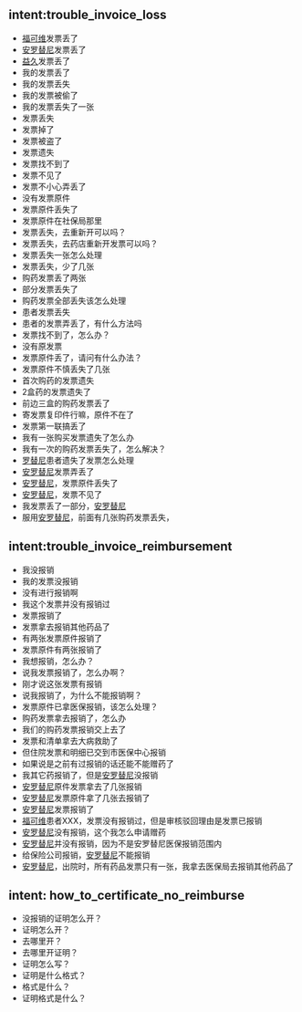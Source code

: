 ## intent:trouble_invoice_loss
- [福可维](apply_drug)发票丢了
- [安罗替尼](apply_drug)发票丢了
- [益久](apply_drug)发票丢了
- 我的发票丢了
- 我的发票丢失
- 我的发票被偷了
- 我的发票丢失了一张
- 发票丢失
- 发票掉了
- 发票被盗了
- 发票遗失
- 发票找不到了
- 发票不见了
- 发票不小心弄丢了
- 没有发票原件
- 发票原件丢失了
- 发票原件在社保局那里
- 发票丢失，去重新开可以吗？
- 发票丢失，去药店重新开发票可以吗？
- 发票丢失一张怎么处理
- 发票丢失，少了几张
- 购药发票丢了两张
- 部分发票丢失了
- 购药发票全部丢失该怎么处理
- 患者发票丢失
- 患者的发票弄丢了，有什么方法吗
- 发票找不到了，怎么办？
- 没有原发票
- 发票原件丢了，请问有什么办法？
- 发票原件不慎丢失了几张
- 首次购药的发票遗失
- 2盒药的发票遗失了
- 前边三盒的购药发票丢了
- 寄发票复印件行嘛，原件不在了
- 发票第一联搞丢了
- 我有一张购买发票遗失了怎么办
- 我有一次的购药发票丢失了，怎么解决？
- [罗替尼](apply_drug)患者遗失了发票怎么处理
- [安罗替尼](apply_drug)发票弄丢了
- [安罗替尼](apply_drug)，发票原件丢失了
- [安罗替尼](apply_drug)，发票不见了
- 我发票丢了一部分，[安罗替尼](apply_drug)
- 服用[安罗替尼](apply_drug)，前面有几张购药发票丢失，
<!-- - 前3次买药有购药发票照片，发票原件丢失，有复印件，后3次有发票原件，这种情况可以申请赠药吗？ -->
<!-- - 您好，我想咨询一下，发票丢失了一张，可以医生出具凭证么 -->
<!-- - 您好，购药发票丢失，但是有别的购药证明可以申请酬药么? -->
<!-- - 我的[安罗替尼](apply_drug:福可维)援助，发票遗失了两张，去药房补打了购药清单和让店长签字盖章了，怎么驳回了？ -->
<!-- - [安罗替尼](apply_drug:福可维)筹药，患者齐岩孝，因为院内开药，然后其中一张收据原件不见了，能开什么材料证明进行补充呢？ -->
<!-- - 您好，我这边有一张发票丢失了，药店不能够补开，但是药店能提供电脑中的发票截图 -->
<!-- - 你好，我要筹[安罗替尼](apply_drug:福可维)，资料已经递交，购药发票丢了，药店给我们开了个证明，我上传了，但是没通过，怎么办 -->
<!-- - 要是没有原发票，社保局盖章与原件相符可以么 -->
<!-- - 你好，发票原件有一张被医药公司遗失了，复印件行不行？ -->
<!-- - 患者的购药发票全部丢失该怎么处理 -->
<!-- - 现在情况是我们把三盒的[安罗替尼](apply_drug:福可维)发票弄丢了，只有那三盒的药品清单明细 -->
<!-- - 患者发票丢失，医院只能提供电子发票可以么？ -->
<!-- - 在患者这边自己的发票丢了，但是医院那边的底票他能找到，这个可以吗 -->
<!-- - 我这边有个患者，已经买了[安罗替尼](apply_drug:福可维)12盒了，现在要办援助，但是前边三盒的购药发票丢了，这种情况应该怎么办？ -->
<!-- - 她的一张发票原价丢了，她自己买了一盒让那一盒发票的原件补丢的那张可以吧 -->
<!-- - 是这样的 我们尾号XXX的发票第一联搞丢了😭 ，药房就把它们做账的第二联给我们了 -->
<!-- - 我刚才问了药店，原件第二联财务需要，看能不能第二联复印后盖章呢，原件已经弄丢了 -->
<!-- - 患者XXX，服用[安罗替尼](apply_drug:福可维)，前面有几张购药发票丢失，但是之前留有发票照片，您看这种情况怎么办？ -->
<!-- - 患者现在到赠药（援助）阶段，发票丢失一张怎么处理 -->

## intent:trouble_invoice_reimbursement
- 我没报销
- 我的发票没报销
- 没有进行报销啊
- 我这个发票并没有报销过
- 发票报销了
- 发票拿去报销其他药品了
- 有两张发票原件报销了
- 发票原件有两张报销了
- 我想报销，怎么办？
- 说我发票报销了，怎么办啊？
- 刚才说这张发票有报销
- 说我报销了，为什么不能报销啊？
- 发票原件已拿医保报销，该怎么处理？
- 购药发票拿去报销了，怎么办
- 我们的购药发票报销交上去了
- 发票和清单拿去大病救助了
- 但住院发票和明细已交到市医保中心报销
- 如果说是之前有过报销的话还能不能赠药了
- 我其它药报销了，但是[安罗替尼](apply_drug)没报销
- [安罗替尼](apply_drug)原件发票拿去了几张报销
- [安罗替尼](apply_drug)发票原件拿了几张去报销了
- [安罗替尼](apply_drug)发票报销了
- [福可维](apply_drug)患者XXX，发票没有报销过，但是审核驳回理由是发票已报销
- [安罗替尼](apply_drug)没有报销，这个我怎么申请赠药
- [安罗替尼](apply_drug)并没有报销，因为不是安罗替尼医保报销范围内
- 给保险公司报销，[安罗替尼](apply_drug)不能报销
- [安罗替尼](apply_drug)，出院时，所有药品发票只有一张，我拿去医保局去报销其他药品了
<!-- - 我这个[安罗替尼](apply_drug:福可维)发票上有其他药品，报销的话，是只要安罗替尼证明没有报销，寄给你们就可以吗 -->
<!-- - 我们这有一个低保扶贫政策，[安罗替尼](apply_drug)可以申请报销，所以我上传的是复印件 -->
<!-- - 拒绝了我的援助，说我发票报销了，那怎么办啊？ -->
<!-- - 驳回了我的申请，说我报销了，为什么不能报销啊？ -->
<!-- - 驳回了我的援助，说我报销了，为什么不能报销啊？ -->
<!-- - 驳回了我的赠药，说我报销了，为什么不能报销啊？ -->
<!-- - 这边有两张发票原件报销了，但是有复印件加盖医院章子可以吗 -->
<!-- - 你好，我这边有位患者，在住院部开的药，但是住院部不能报销，发票也不能单独拉出来，我把住院清单以及住院总报销单上传但是显示被驳回，这个该怎么办？ -->
<!-- - 患者在医院住院的，[安罗替尼](apply_drug:福可维)是自费的，但是出院后和其他药开的是一张发票，其他药能二次报销，发票原件可能要被那边收走。怎么弄呢？ -->
<!-- - 给保险公司报销，[安罗替尼](apply_drug:福可维)不能报销，报销的单位提供证明不可以？ -->
<!-- - 我在住院时买的[安罗替尼](apply_drug:福可维)，出院时，所有药品发票只有一张，我拿去医保局去报销其他药品了，[安罗替尼](apply_drug:福可维)没有报销，这个我怎么申请赠药 -->
<!-- - 在医院购买了盐酸[安罗替尼](apply_drug:福可维)，发票和其他药开在一起，其他药能报销需要发票原件，那赠药怎么办 -->
<!-- - 他的资料，都是全的，医院只报销了他的其他费用，每一张安罗的费用我都给您付了清单和自费那页，金额都是能 -->
<!-- - 被驳回，因为发票上有医疗保险章 -->
<!-- - 您好，清单已经发上去了，怎么还说有进行报销啊 -->
<!-- - 刚才说这张发票有报销，可是自付比例是100%啊 -->
<!-- - 有个患者单位需要报销 他是小细胞患者 这边[安罗替尼](apply_drug:福可维)是不报销的，发票单位就收回去了 给开了证明 可以申请赠药吗 -->
<!-- - 你好  就是我这边这个患者他是银行职工  有救济补助  所以他想他的那个购药发票看看能不能复印寄给你们 -->
<!-- - 有位病人[安罗替尼](apply_drug:福可维)原件发票拿去了几张报销，提供复印件给我，还能赠药吗 -->
<!-- - 这个药本身也不能报销，我们是农村合作医疗的，国家也不给咱报啊 -->
<!-- - 有个患者院内开的[安罗替尼](apply_drug:福可维)，但是他的发票和清单拿去大病救助了，安罗替尼没有报销这一块，怎么办？ -->
<!-- - 我申请了[安罗替尼](apply_drug:福可维)的报销，因为，有两盒买药的记录在住院的明细中，但住院发票和明细已交到市医保中心报销，所以无法提供发票和住院明细的原件。 -->

## intent: how_to_certificate_no_reimburse
- 没报销的证明怎么开？
- 证明怎么开？
- 去哪里开？
- 去哪里开证明？
- 证明怎么写？
- 证明是什么格式？
- 格式是什么？
- 证明格式是什么？